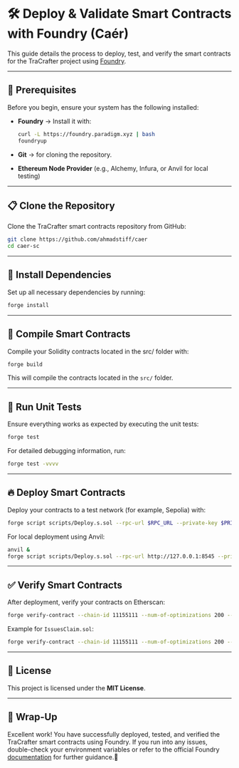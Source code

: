 # 🛠 Deploy & Validate Smart Contracts with Foundry (Caér)

This guide details the process to deploy, test, and verify the smart contracts for the TraCrafter project using [Foundry](https://github.com/foundry-rs/foundry).

---
## 📌 Prerequisites
Before you begin, ensure your system has the following installed:
- **Foundry** → Install it with:
  ```sh
  curl -L https://foundry.paradigm.xyz | bash
  foundryup
  ```
- **Git** → for cloning the repository.

- **Ethereum Node Provider** (e.g., Alchemy, Infura, or Anvil for local testing)

---

## 📋 Clone the Repository
Clone the TraCrafter smart contracts repository from GitHub:
```sh
git clone https://github.com/ahmadstiff/caer
cd caer-sc
```

---

## 🔧 Install Dependencies
Set up all necessary dependencies by running:
```sh
forge install
```

---

## 🚀 Compile Smart Contracts
Compile your Solidity contracts located in the src/ folder with:
```sh
forge build
```
This will compile the contracts located in the `src/` folder.

---

## 🧪 Run Unit Tests
Ensure everything works as expected by executing the unit tests:
```sh
forge test
```
For detailed debugging information, run:
```sh
forge test -vvvv
```

---

## 🔥 Deploy Smart Contracts
Deploy your contracts to a test network (for example, Sepolia) with:
```sh
forge script scripts/Deploy.s.sol --rpc-url $RPC_URL --private-key $PRIVATE_KEY --broadcast
```
For local deployment using Anvil:
```sh
anvil &
forge script scripts/Deploy.s.sol --rpc-url http://127.0.0.1:8545 --private-key $PRIVATE_KEY --broadcast
```

---

## ✅ Verify Smart Contracts
After deployment, verify your contracts on Etherscan:
```sh
forge verify-contract --chain-id 11155111 --num-of-optimizations 200 --watch <DEPLOYED_CONTRACT_ADDRESS> <CONTRACT_PATH>:<CONTRACT_NAME> --etherscan-api-key $ETHERSCAN_API_KEY
```
Example for `IssuesClaim.sol`:
```sh
forge verify-contract --chain-id 11155111 --num-of-optimizations 200 --watch 0xab104a8271eb37f2c244130afbc574a80dcd5c09 src/IssuesClaim.sol:IssuesClaim --etherscan-api-key $ETHERSCAN_API_KEY
```

---


## 📜 License
This project is licensed under the **MIT License**.

---

## 🎯 Wrap-Up
Excellent work! You have successfully deployed, tested, and verified the TraCrafter smart contracts using Foundry. If you run into any issues, double-check your environment variables or refer to the official Foundry [documentation](https://book.getfoundry.sh/) for further guidance.🚀
